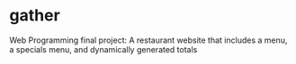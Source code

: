 # gather
Web Programming final project: A restaurant website that includes a menu, a specials menu, and dynamically generated totals
